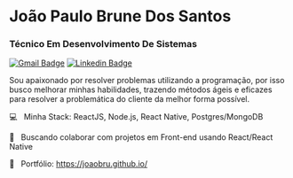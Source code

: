 # João Paulo Brune Dos Santos

### Técnico Em Desenvolvimento De Sistemas

[![Gmail Badge](https://img.shields.io/badge/-joaopaulobruno123@gmail.com-eb415b?style=flat-square&logo=Gmail&logoColor=white&link=mailto:joaopaulobruno123@gmail.com)](mailto:joaopaulobruno123@gmail.com)
[![Linkedin Badge](https://img.shields.io/badge/-João%20Paulo%20Brune%20Dos%20Santos-4a72e0?style=flat-square&logo=Linkedin&logoColor=white&link=https://www.linkedin.com/in/joao-paulo-brune-b51b0b186/)](https://www.linkedin.com/in/joao-paulo-brune-b51b0b186/) 

 Sou apaixonado por resolver problemas utilizando a programação, por isso busco melhorar minhas habilidades, trazendo métodos ágeis e eficazes para resolver a problemática do cliente da melhor forma possível.

 :computer: &nbsp; Minha Stack: ReactJS, Node.js, React Native, Postgres/MongoDB
 
 :purple_heart: &nbsp; Buscando colaborar com projetos em Front-end usando React/React Native

 💬 &nbsp; Portfólio: https://joaobru.github.io/
